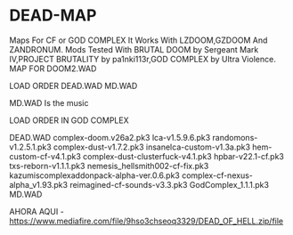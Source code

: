 # DEAD-MAP
Maps For CF or GOD COMPLEX
It Works With LZDOOM,GZDOOM And ZANDRONUM.
Mods Tested With BRUTAL DOOM by Sergeant Mark IV,PROJECT BRUTALITY by pa1nki113r,GOD COMPLEX by Ultra Violence.
MAP FOR DOOM2.WAD

LOAD ORDER
DEAD.WAD
MD.WAD


MD.WAD Is the music

LOAD ORDER IN GOD COMPLEX


DEAD.WAD
complex-doom.v26a2.pk3
lca-v1.5.9.6.pk3
randomons-v1.2.5.1.pk3
complex-dust-v1.7.2.pk3
insanelca-custom-v1.3a.pk3
hem-custom-cf-v4.1.pk3
complex-dust-clusterfuck-v4.1.pk3
hpbar-v22.1-cf.pk3
txs-reborn-v1.1.1.pk3
nemesis_hellsmith002-cf-fix.pk3
kazumiscomplexaddonpack-alpha-ver.0.6.pk3
complex-cf-nexus-alpha_v1.93.pk3
reimagined-cf-sounds-v3.3.pk3
GodComplex_1.1.1.pk3
MD.WAD

AHORA AQUI - https://www.mediafire.com/file/9hso3chseoq3329/DEAD_OF_HELL.zip/file
